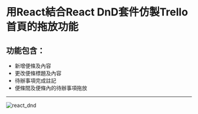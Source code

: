 # 用React結合React DnD套件仿製Trello首頁的拖放功能

## 功能包含：
* 新增便條及內容
* 更改便條標題及內容
* 待辦事項完成註記
* 便條間及便條內的待辦事項拖放
* * *
![react_dnd](https://user-images.githubusercontent.com/110823334/212114954-18348493-7076-420e-8ee1-7cefb17b9b54.gif)
